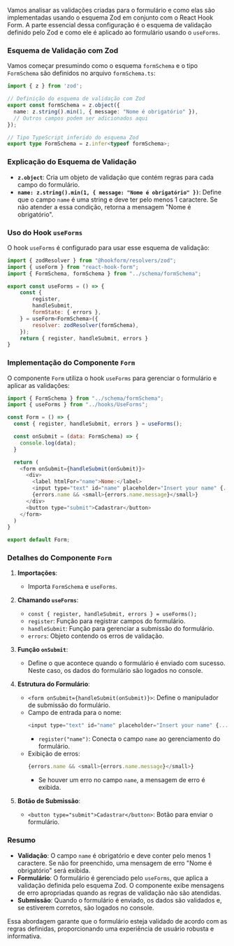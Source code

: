 Vamos analisar as validações criadas para o formulário e como elas são implementadas usando o esquema Zod em conjunto com o React Hook Form. A parte essencial dessa configuração é o esquema de validação definido pelo Zod e como ele é aplicado ao formulário usando o `useForms`.

### Esquema de Validação com Zod

Vamos começar presumindo como o esquema `formSchema` e o tipo `FormSchema` são definidos no arquivo `formSchema.ts`:

```typescript
import { z } from 'zod';

// Definição do esquema de validação com Zod
export const formSchema = z.object({
  name: z.string().min(1, { message: "Nome é obrigatório" }),
  // Outros campos podem ser adicionados aqui
});

// Tipo TypeScript inferido do esquema Zod
export type FormSchema = z.infer<typeof formSchema>;
```

### Explicação do Esquema de Validação

- **`z.object`**: Cria um objeto de validação que contém regras para cada campo do formulário.
- **`name: z.string().min(1, { message: "Nome é obrigatório" })`**: Define que o campo `name` é uma string e deve ter pelo menos 1 caractere. Se não atender a essa condição, retorna a mensagem "Nome é obrigatório".

### Uso do Hook `useForms`

O hook `useForms` é configurado para usar esse esquema de validação:

```javascript
import { zodResolver } from "@hookform/resolvers/zod";
import { useForm } from "react-hook-form";
import { FormSchema, formSchema } from "../schema/formSchema";

export const useForms = () => {
    const {
        register,
        handleSubmit,
        formState: { errors },
    } = useForm<FormSchema>({
        resolver: zodResolver(formSchema),
    });
    return { register, handleSubmit, errors }
}
```

### Implementação do Componente `Form`

O componente `Form` utiliza o hook `useForms` para gerenciar o formulário e aplicar as validações:

```javascript
import { FormSchema } from "../schema/formSchema";
import { useForms } from "../hooks/UseForms";

const Form = () => {
  const { register, handleSubmit, errors } = useForms();

  const onSubmit = (data: FormSchema) => {
    console.log(data);
  }

  return (
    <form onSubmit={handleSubmit(onSubmit)}>
      <div>
        <label htmlFor="name">Nome:</label>
        <input type="text" id="name" placeholder="Insert your name" {...register("name")} />
        {errors.name && <small>{errors.name.message}</small>}
      </div>
      <button type="submit">Cadastrar</button>
    </form>
  )
}

export default Form;
```

### Detalhes do Componente `Form`

1. **Importações**:
   - Importa `FormSchema` e `useForms`.
  
2. **Chamando `useForms`**:
   - `const { register, handleSubmit, errors } = useForms();`
   - `register`: Função para registrar campos do formulário.
   - `handleSubmit`: Função para gerenciar a submissão do formulário.
   - `errors`: Objeto contendo os erros de validação.

3. **Função `onSubmit`**:
   - Define o que acontece quando o formulário é enviado com sucesso. Neste caso, os dados do formulário são logados no console.

4. **Estrutura do Formulário**:
   - `<form onSubmit={handleSubmit(onSubmit)}>`: Define o manipulador de submissão do formulário.
   - Campo de entrada para o nome:
     ```javascript
     <input type="text" id="name" placeholder="Insert your name" {...register("name")} />
     ```
     - `register("name")`: Conecta o campo `name` ao gerenciamento do formulário.
   - Exibição de erros:
     ```javascript
     {errors.name && <small>{errors.name.message}</small>}
     ```
     - Se houver um erro no campo `name`, a mensagem de erro é exibida.

5. **Botão de Submissão**:
   - `<button type="submit">Cadastrar</button>`: Botão para enviar o formulário.

### Resumo

- **Validação**: O campo `name` é obrigatório e deve conter pelo menos 1 caractere. Se não for preenchido, uma mensagem de erro "Nome é obrigatório" será exibida.
- **Formulário**: O formulário é gerenciado pelo `useForms`, que aplica a validação definida pelo esquema Zod. O componente exibe mensagens de erro apropriadas quando as regras de validação não são atendidas.
- **Submissão**: Quando o formulário é enviado, os dados são validados e, se estiverem corretos, são logados no console.

Essa abordagem garante que o formulário esteja validado de acordo com as regras definidas, proporcionando uma experiência de usuário robusta e informativa.